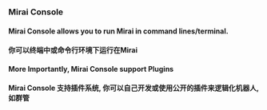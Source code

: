 ### Mirai Console
#### Mirai Console allows you to run Mirai in command lines/terminal.
#### 你可以终端中或命令行环境下运行在Mirai

#### More Importantly, Mirai Console support <b>Plugins</b>
#### Mirai Console 支持插件系统, 你可以自己开发或使用公开的插件来逻辑化机器人, 如群管

